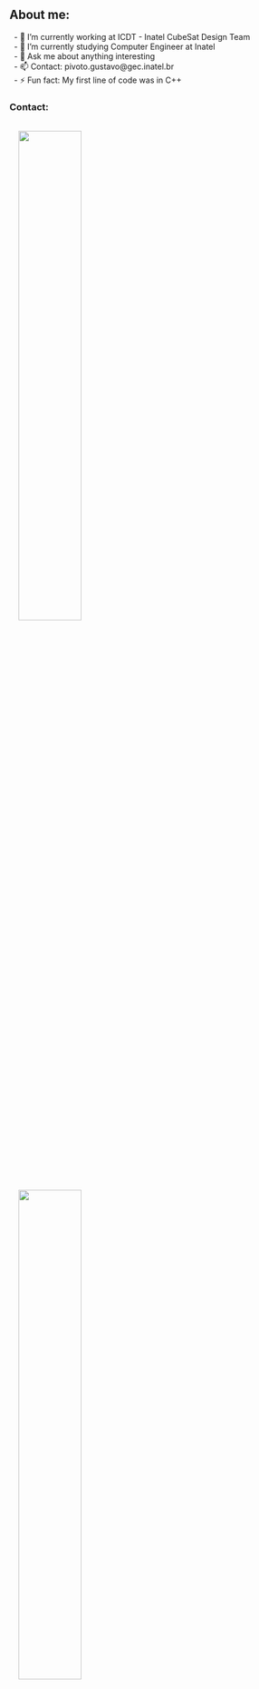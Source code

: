 ## About me:

<p style="margin:0.5rem; width: 100%; font-size: 100%" > 
  - 🔭 I’m currently working at ICDT - Inatel CubeSat Design Team  <br>
  - 🌱 I’m currently studying Computer Engineer at Inatel  <br>
  - 💬 Ask me about anything interesting <br>  
  - 📫 Contact: pivoto.gustavo@gec.inatel.br  <br>  
  - ⚡ Fun fact: My first line of code was in C++ <br>  
  
</p>

### Contact:

<p style="margin:0.5rem; width: 100%; font-size: 100%" >

  <a href="https://www.linkedin.com/in/gustavo-pivoto-ambrósio-263bb8252/">
  <img style="margin:1rem 0.5rem; height: 47%;" src="https://img.shields.io/badge/-LinkedIn-%230077B5?style=for-the-badge&logo=linkedin&logoColor=white">
  </a>
  <a href="https://www.instagram.com/gu.pivoto/">
  <img style="margin:1rem 0.5rem; height: 47%;" src="https://img.shields.io/badge/instagram-%23E4405F.svg?&style=for-the-badge&logo=instagram&logoColor=white" />
  </a>

</p>

